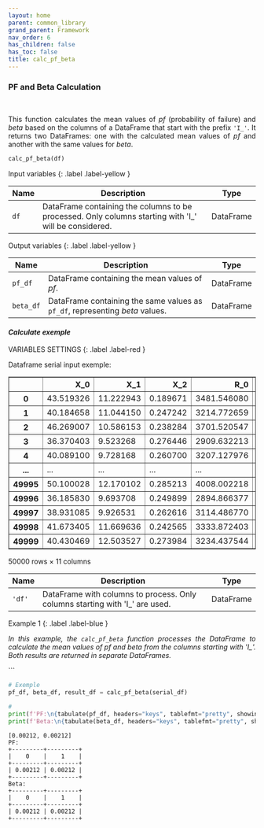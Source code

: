 ```yaml
---
layout: home
parent: common_library
grand_parent: Framework
nav_order: 6
has_children: false
has_toc: false
title: calc_pf_beta
---
```


<!--Don't delete ths script-->
<script src = "https://polyfill.io/v3/polyfill.min.js?features=es6"></script>
<script id = "MathJax-script" async src="https://cdn.jsdelivr.net/npm/mathjax@3/es5/tex-mml-chtml.js"></script>
<!--Don't delete ths script-->

<h3>PF and Beta Calculation</h3>
<br>
<p align = "justify">
    This function calculates the mean values of <i>pf</i> (probability of failure) and <i>beta</i> based on the columns of a DataFrame that start with the prefix <code>'I_'</code>. It returns two DataFrames: one with the calculated mean values of <i>pf</i> and another with the same values for <i>beta</i>.
</p>

```python
calc_pf_beta(df)
```

Input variables
{: .label .label-yellow }

<table style = "width:100%">
    <thead>
      <tr>
        <th>Name</th>
        <th>Description</th>
        <th>Type</th>
      </tr>
    </thead>
    <tr>
        <td><code>df</code></td>
        <td>DataFrame containing the columns to be processed. Only columns starting with 'I_' will be considered.</td>
        <td>DataFrame</td>
    </tr>
</table>

Output variables
{: .label .label-yellow }

<table style = "width:100%">
   <thead>
     <tr>
       <th>Name</th>
       <th>Description</th>
       <th>Type</th>
     </tr>
   </thead>
   <tr>
       <td><code>pf_df</code></td>
       <td>DataFrame containing the mean values of <i>pf</i>.</td>
       <td>DataFrame</td>
   </tr>
   <tr>
       <td><code>beta_df</code></td>
       <td>DataFrame containing the same values as <code>pf_df</code>, representing <i>beta</i> values.</td>
       <td>DataFrame</td>
   </tr>
</table>

<h4><i>Calculate exemple</i></h4>
<p align = "justify" id = "pf-beta-example"></p>

VARIABLES SETTINGS
{: .label .label-red }

<p align = "justify">
    Dataframe serial input exemple:
</p>
<div>
<style scoped>
    .dataframe tbody tr th:only-of-type {
        vertical-align: middle;
    }

    .dataframe tbody tr th {
        vertical-align: top;
    }

    .dataframe thead th {
        text-align: right;
    }
</style>
<table border="1" class="dataframe">
  <thead>
    <tr style="text-align: right;">
      <th></th>
      <th>X_0</th>
      <th>X_1</th>
      <th>X_2</th>
      <th>R_0</th>
      <th>R_1</th>
      <th>S_0</th>
      <th>S_1</th>
      <th>G_0</th>
      <th>G_1</th>
      <th>I_0</th>
      <th>I_1</th>
    </tr>
  </thead>
  <tbody>
    <tr>
      <th>0</th>
      <td>43.519326</td>
      <td>11.222943</td>
      <td>0.189671</td>
      <td>3481.546080</td>
      <td>NaN</td>
      <td>1712.201638</td>
      <td>1712.201638</td>
      <td>1769.344442</td>
      <td>1769.344442</td>
      <td>0.0</td>
      <td>0.0</td>
    </tr>
    <tr>
      <th>1</th>
      <td>40.184658</td>
      <td>11.044150</td>
      <td>0.247242</td>
      <td>3214.772659</td>
      <td>NaN</td>
      <td>2038.301401</td>
      <td>2038.301401</td>
      <td>1176.471258</td>
      <td>1176.471258</td>
      <td>0.0</td>
      <td>0.0</td>
    </tr>
    <tr>
      <th>2</th>
      <td>46.269007</td>
      <td>10.586153</td>
      <td>0.238284</td>
      <td>3701.520547</td>
      <td>NaN</td>
      <td>1961.325563</td>
      <td>1961.325563</td>
      <td>1740.194984</td>
      <td>1740.194984</td>
      <td>0.0</td>
      <td>0.0</td>
    </tr>
    <tr>
      <th>3</th>
      <td>36.370403</td>
      <td>9.523268</td>
      <td>0.276446</td>
      <td>2909.632213</td>
      <td>NaN</td>
      <td>2126.486910</td>
      <td>2126.486910</td>
      <td>783.145303</td>
      <td>783.145303</td>
      <td>0.0</td>
      <td>0.0</td>
    </tr>
    <tr>
      <th>4</th>
      <td>40.089100</td>
      <td>9.728168</td>
      <td>0.260700</td>
      <td>3207.127976</td>
      <td>NaN</td>
      <td>2045.722536</td>
      <td>2045.722536</td>
      <td>1161.405440</td>
      <td>1161.405440</td>
      <td>0.0</td>
      <td>0.0</td>
    </tr>
    <tr>
      <th>...</th>
      <td>...</td>
      <td>...</td>
      <td>...</td>
      <td>...</td>
      <td>...</td>
      <td>...</td>
      <td>...</td>
      <td>...</td>
      <td>...</td>
      <td>...</td>
      <td>...</td>
    </tr>
    <tr>
      <th>49995</th>
      <td>50.100028</td>
      <td>12.170102</td>
      <td>0.285213</td>
      <td>4008.002218</td>
      <td>NaN</td>
      <td>2320.549910</td>
      <td>2320.549910</td>
      <td>1687.452308</td>
      <td>1687.452308</td>
      <td>0.0</td>
      <td>0.0</td>
    </tr>
    <tr>
      <th>49996</th>
      <td>36.185830</td>
      <td>9.693708</td>
      <td>0.249899</td>
      <td>2894.866377</td>
      <td>NaN</td>
      <td>1980.870768</td>
      <td>1980.870768</td>
      <td>913.995609</td>
      <td>913.995609</td>
      <td>0.0</td>
      <td>0.0</td>
    </tr>
    <tr>
      <th>49997</th>
      <td>38.931085</td>
      <td>9.926531</td>
      <td>0.262616</td>
      <td>3114.486770</td>
      <td>NaN</td>
      <td>2067.608947</td>
      <td>2067.608947</td>
      <td>1046.877823</td>
      <td>1046.877823</td>
      <td>0.0</td>
      <td>0.0</td>
    </tr>
    <tr>
      <th>49998</th>
      <td>41.673405</td>
      <td>11.669636</td>
      <td>0.242565</td>
      <td>3333.872403</td>
      <td>NaN</td>
      <td>2044.799300</td>
      <td>2044.799300</td>
      <td>1289.073102</td>
      <td>1289.073102</td>
      <td>0.0</td>
      <td>0.0</td>
    </tr>
    <tr>
      <th>49999</th>
      <td>40.430469</td>
      <td>12.503527</td>
      <td>0.273984</td>
      <td>3234.437544</td>
      <td>NaN</td>
      <td>2273.064551</td>
      <td>2273.064551</td>
      <td>961.372994</td>
      <td>961.372994</td>
      <td>0.0</td>
      <td>0.0</td>
    </tr>
  </tbody>
</table>
<p>50000 rows × 11 columns</p>
</div>

<table style = "width:100%">
    <thead>
      <tr>
        <th>Name</th>
        <th>Description</th>
        <th>Type</th>
      </tr>
    </thead>
    <tr>
        <td><code>'df'</code></td>
        <td>DataFrame with columns to process. Only columns starting with 'I_' are used.</td>
        <td>DataFrame</td>
    </tr>
</table>

Example 1
{: .label .label-blue }

<p align = "justify">
    <i>In this example, the <code>calc_pf_beta</code> function processes the DataFrame to calculate the mean values of <i>pf</i> and <i>beta</i> from the columns starting with 'I_'. Both results are returned in separate DataFrames.</i>
</p>
```

```python
# Exemple 
pf_df, beta_df, result_df = calc_pf_beta(serial_df)

# 
print(f'PF:\n{tabulate(pf_df, headers="keys", tablefmt="pretty", showindex=False)}')
print(f'Beta:\n{tabulate(beta_df, headers="keys", tablefmt="pretty", showindex=False)}')
```
```
[0.00212, 0.00212]
PF:
+---------+---------+
|    0    |    1    |
+---------+---------+
| 0.00212 | 0.00212 |
+---------+---------+
Beta:
+---------+---------+
|    0    |    1    |
+---------+---------+
| 0.00212 | 0.00212 |
+---------+---------+
```
